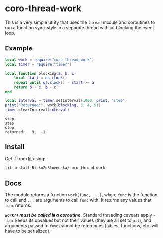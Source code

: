 # coro-thread-work

This is a very simple utility that uses the `thread` module and coroutines to run a function sync-style in a separate thread without blocking the event loop.


## Example

```lua
local work = require("coro-thread-work")
local timer = require("timer")

local function blocking(a, b, c)
	local start = os.clock()
	repeat until os.clock() - start >= a
	return b + c, b - c
end

local interval = timer.setInterval(1000, print, "step")
print("Returned:", work(blocking, 3, 4, 5))
timer.clearInterval(interval)
```
```
step
step
step
returned:	9,	-1
```


## Install

Get it from [lit](https://luvit.io/lit.html) using:

```
lit install RiskoZoSlovenska/coro-thread-work
```


## Docs

The module returns a function `work(func, ...)`, where `func` is the function to call and `...` are arguments to call `func` with. It returns any values that `func` returns.

***`work()` must be called in a coroutine.*** Standard threading caveats apply - `func` keeps its upvalues but not their values (they are all set to `nil`), and arguments passed to `func` cannot be references (tables, functions, etc. will have to be serialized).